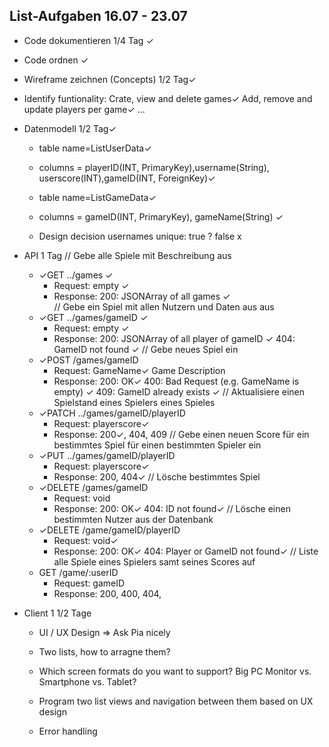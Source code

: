 ## List-Aufgaben 16.07 - 23.07

-   Code dokumentieren 1/4 Tag ✓
-   Code ordnen ✓

-   Wireframe zeichnen (Concepts) 1/2 Tag✓
  - Identify funtionality: Crate, view and delete games✓
                           Add, remove and update players per game✓
                            ...

-   Datenmodell 1/2 Tag✓
    - table  name=ListUserData✓
    - columns = playerID(INT, PrimaryKey),username(String), userscore(INT),gameID(INT, ForeignKey)✓

    - table name=ListGameData✓
    - columns = gameID(INT, PrimaryKey), gameName(String)  ✓     

    - Design decision usernames unique: true ? false x

- API 1 Tag
    // Gebe alle Spiele mit Beschreibung aus
    - ✓GET ../games ✓
        - Request: empty ✓
        - Response: 200: JSONArray of all games ✓      
    // Gebe ein Spiel mit allen Nutzern und Daten aus aus           
    - ✓GET ../games/gameID ✓
        - Request: empty ✓
        - Response: 200: JSONArray of all player of gameID ✓
                    404: GameID not found ✓
    // Gebe neues Spiel ein
    - ✓POST /games/gameID
        - Request: GameName✓
                   Game Description
        - Response: 200: OK✓
                    400: Bad Request (e.g. GameName is empty) ✓
                    409: GameID  already exists ✓
    // Aktualisiere einen Spielstand eines Spielers eines Spieles
    - ✓PATCH ../games/gameID/playerID
        - Request: playerscore✓
        - Response: 200✓, 404, 409
    // Gebe einen neuen Score für ein bestimmtes Spiel für einen bestimmten Spieler ein
    - ✓PUT ../games/gameID/playerID
        - Request: playerscore✓
        - Response: 200, 404✓
    // Lösche bestimmtes Spiel
    - ✓DELETE /games/gameID
        - Request: void
        - Response: 200: OK✓
                    404: ID not found✓
    // Lösche einen bestimmten Nutzer aus der Datenbank
    - ✓DELETE /game/gameID/playerID
        - Request: void✓
        - Response: 200: OK✓
                    404: Player or GameID not found✓
    // Liste alle Spiele eines Spielers samt seines Scores auf
    - GET /game/:userID
        - Request: gameID
        - Response: 200, 400, 404, 
        
- Client 1 1/2 Tage
    - UI / UX Design => Ask Pia nicely
     - Two lists, how to arragne them?
     - Which screen formats do you want to support? Big PC Monitor vs. Smartphone vs. Tablet?
      
    - Program two list views and navigation between them based on UX design 
    - Error handling